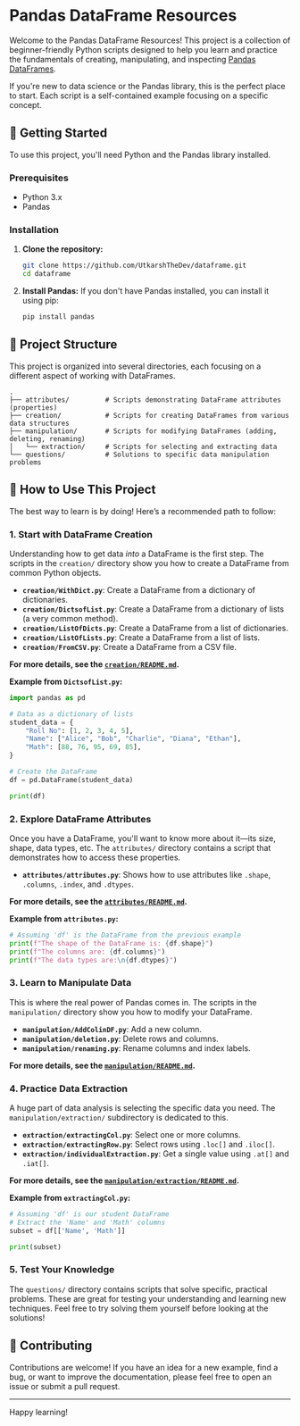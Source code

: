 # Pandas DataFrame Resources 

Welcome to the Pandas DataFrame Resources! This project is a collection of beginner-friendly Python scripts designed to help you learn and practice the fundamentals of creating, manipulating, and inspecting [Pandas DataFrames](https://pandas.pydata.org/docs/user_guide/dsintro.html#dataframe).

If you're new to data science or the Pandas library, this is the perfect place to start. Each script is a self-contained example focusing on a specific concept.

## 🚀 Getting Started

To use this project, you'll need Python and the Pandas library installed.

### Prerequisites

- Python 3.x
- Pandas

### Installation

1.  **Clone the repository:**
    ```bash
    git clone https://github.com/UtkarshTheDev/dataframe.git
    cd dataframe
    ```

2.  **Install Pandas:**
    If you don't have Pandas installed, you can install it using pip:
    ```bash
    pip install pandas
    ```

## 📂 Project Structure

This project is organized into several directories, each focusing on a different aspect of working with DataFrames.

```
.
├── attributes/         # Scripts demonstrating DataFrame attributes (properties)
├── creation/           # Scripts for creating DataFrames from various data structures
├── manipulation/       # Scripts for modifying DataFrames (adding, deleting, renaming)
│   └── extraction/     # Scripts for selecting and extracting data
└── questions/          # Solutions to specific data manipulation problems
```

## 📖 How to Use This Project

The best way to learn is by doing! Here’s a recommended path to follow:

### 1. Start with DataFrame Creation

Understanding how to get data *into* a DataFrame is the first step. The scripts in the `creation/` directory show you how to create a DataFrame from common Python objects.

-   **`creation/WithDict.py`**: Create a DataFrame from a dictionary of dictionaries.
-   **`creation/DictsofList.py`**: Create a DataFrame from a dictionary of lists (a very common method).
-   **`creation/ListOfDicts.py`**: Create a DataFrame from a list of dictionaries.
-   **`creation/ListOfLists.py`**: Create a DataFrame from a list of lists.
-   **`creation/FromCSV.py`**: Create a DataFrame from a CSV file.

**For more details, see the [`creation/README.md`](creation/README.md).**

**Example from `DictsofList.py`:**
```python
import pandas as pd

# Data as a dictionary of lists
student_data = {
    "Roll No": [1, 2, 3, 4, 5],
    "Name": ["Alice", "Bob", "Charlie", "Diana", "Ethan"],
    "Math": [88, 76, 95, 69, 85],
}

# Create the DataFrame
df = pd.DataFrame(student_data)

print(df)
```

### 2. Explore DataFrame Attributes

Once you have a DataFrame, you'll want to know more about it—its size, shape, data types, etc. The `attributes/` directory contains a script that demonstrates how to access these properties.

-   **`attributes/attributes.py`**: Shows how to use attributes like `.shape`, `.columns`, `.index`, and `.dtypes`.

**For more details, see the [`attributes/README.md`](attributes/README.md).**

**Example from `attributes.py`:**
```python
# Assuming 'df' is the DataFrame from the previous example
print(f"The shape of the DataFrame is: {df.shape}")
print(f"The columns are: {df.columns}")
print(f"The data types are:\n{df.dtypes}")
```

### 3. Learn to Manipulate Data

This is where the real power of Pandas comes in. The scripts in the `manipulation/` directory show you how to modify your DataFrame.

-   **`manipulation/AddColinDF.py`**: Add a new column.
-   **`manipulation/deletion.py`**: Delete rows and columns.
-   **`manipulation/renaming.py`**: Rename columns and index labels.

**For more details, see the [`manipulation/README.md`](manipulation/README.md).**

### 4. Practice Data Extraction

A huge part of data analysis is selecting the specific data you need. The `manipulation/extraction/` subdirectory is dedicated to this.

-   **`extraction/extractingCol.py`**: Select one or more columns.
-   **`extraction/extractingRow.py`**: Select rows using `.loc[]` and `.iloc[]`.
-   **`extraction/individualExtraction.py`**: Get a single value using `.at[]` and `.iat[]`.

**For more details, see the [`manipulation/extraction/README.md`](manipulation/extraction/README.md).**

**Example from `extractingCol.py`:**
```python
# Assuming 'df' is our student DataFrame
# Extract the 'Name' and 'Math' columns
subset = df[['Name', 'Math']]

print(subset)
```

### 5. Test Your Knowledge

The `questions/` directory contains scripts that solve specific, practical problems. These are great for testing your understanding and learning new techniques. Feel free to try solving them yourself before looking at the solutions!

## 🤝 Contributing

Contributions are welcome! If you have an idea for a new example, find a bug, or want to improve the documentation, please feel free to open an issue or submit a pull request.

---

Happy learning!
